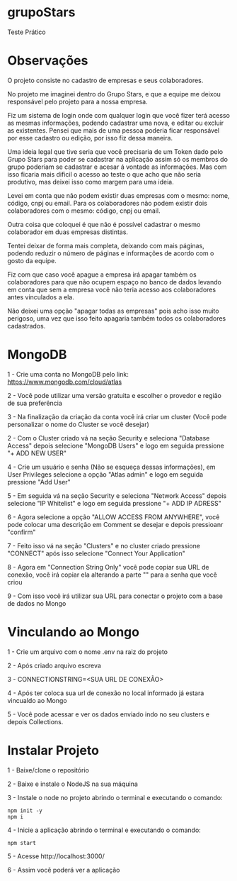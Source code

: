 # grupoStars
Teste Prático


# Observações

O projeto consiste no cadastro de empresas e seus colaboradores.

No projeto me imaginei dentro do Grupo Stars, e que a equipe me deixou responsável pelo projeto para a nossa empresa.

Fiz um sistema de login onde com qualquer login que você fizer terá acesso as mesmas informações, podendo cadastrar uma nova, e editar ou excluir as existentes.
Pensei que mais de uma pessoa poderia ficar responsável por esse cadastro ou edição, por isso fiz dessa maneira.

Uma ideia legal que tive seria que você precisaria de um Token dado pelo Grupo Stars para poder se cadastrar na aplicação assim só os membros do grupo poderiam se cadastrar e acesar á vontade as informações.
Mas com isso ficaria mais dificil o acesso ao teste o que acho que não seria produtivo, mas deixei isso como margem para uma ideia.

Levei em conta que não podem existir duas empresas com o mesmo: nome, código, cnpj ou email.
Para os colaboradores não podem existir dois colaboradores com o mesmo: código, cnpj ou email.

Outra coisa que coloquei é que não é possível cadastrar o mesmo colaborador em duas empresas distintas.

Tentei deixar de forma mais completa, deixando com mais páginas, podendo reduzir o número de páginas e informações de acordo com o gosto da equipe.

Fiz com que caso você apague a empresa irá apagar também os colaboradores para que não ocupem espaço no banco de dados levando em conta que sem a empresa você não teria acesso aos colaboradores antes vinculados a ela.

Não deixei uma opção "apagar todas as empresas" pois acho isso muito perigoso, uma vez que isso feito apagaria também todos os colaboradores cadastrados.



# MongoDB

1 - Crie uma conta no MongoDB pelo link:
    https://www.mongodb.com/cloud/atlas

2 - Você pode utilizar uma versão gratuita e escolher o provedor e região de sua preferência

3 - Na finalização da criação da conta você irá criar um cluster (Você pode personalizar o nome do Cluster se você desejar)
    
2 - Com o Cluster criado vá na seção Security e seleciona "Database Access" depois selecione "MongoDB Users" e logo em seguida pressione "+ ADD NEW USER"

4 - Crie um usuário e senha (Não se esqueça dessas informações), em User Privileges selecione a opção "Atlas admin" e logo em seguida pressione "Add User"

5 - Em seguida vá na seção Security e seleciona "Network Access" depois selecione "IP Whitelist" e logo em seguida pressione "+ ADD IP ADRESS"

6 - Agora selecione a opção "ALLOW ACCESS FROM ANYWHERE", você pode colocar uma descrição em Comment se desejar e depois pressioanr "confirm"

7 - Feito isso vá na seção "Clusters" e no cluster criado pressione "CONNECT" após isso selecione "Connect Your Application"

8 - Agora em "Connection String Only" você pode copiar sua URL de conexão, você irá copiar ela alterando a parte "<password>" para a senha que você criou

9 - Com isso você irá utilizar sua URL para conectar o projeto com a base de dados no Mongo

    
    
    
# Vinculando ao Mongo

1 - Crie um arquivo com o nome .env na raiz do projeto

2 - Após criado arquivo escreva

3 - CONNECTIONSTRING=<SUA URL DE CONEXÃO>

4 - Após ter coloca sua url de conexão no local informado já estara vincualdo ao Mongo
    
5 - Você pode acessar e ver os dados enviado indo no seu clusters e depois Collections. 

    
    
# Instalar Projeto
    
1 - Baixe/clone o repositório
    
2 - Baixe e instale o NodeJS na sua máquina
    
3 - Instale o node no projeto abrindo o terminal e executando o comando:

    npm init -y
    npm i

4 - Inicie a aplicação abrindo o terminal e executando o comando: 
    
    npm start

5 - Acesse http://localhost:3000/

6 - Assim você poderá ver a aplicação
